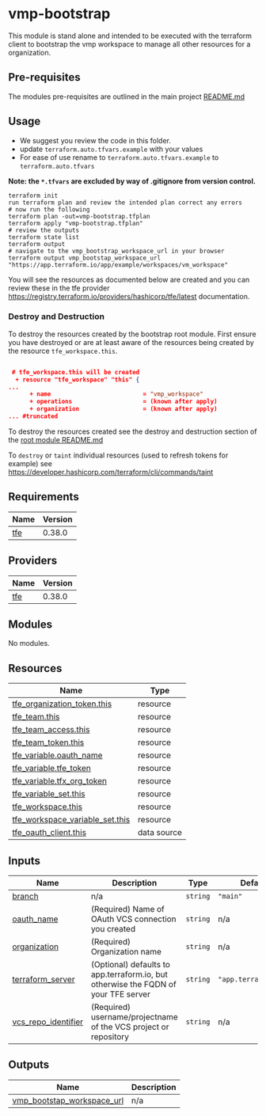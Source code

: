 # vmp-bootstrap

This module is stand alone and intended to be executed with the terraform client to bootstrap the vmp workspace to manage all other resources for a organization.

## Pre-requisites

The modules pre-requisites are outlined in the main project [README.md](../../README.md)

## Usage

* We suggest you review the code in this folder.
* update `terraform.auto.tfvars.example` with your values
* For ease of use rename to `terraform.auto.tfvars.example` to `terraform.auto.tfvars`

**Note: the `*.tfvars` are excluded by way of .gitignore from version control.**

```
terraform init
run terraform plan and review the intended plan correct any errors
# now run the following
terraform plan -out=vmp-bootstrap.tfplan
terraform apply "vmp-bootstrap.tfplan"
# review the outputs
terraform state list
terraform output
# navigate to the vmp_bootstrap_workspace_url in your browser
terraform output vmp_bootstap_workspace_url
"https://app.terraform.io/app/example/workspaces/vm_workspace"

```

You will see the resources as documented below are created and you can review these in the tfe provider <https://registry.terraform.io/providers/hashicorp/tfe/latest> documentation.

### Destroy and Destruction

To destroy the resources created by the bootstrap root module. First ensure you have destroyed or are at least aware of the resources being created by the resource `tfe_workspace.this`.

``` json

 # tfe_workspace.this will be created
  + resource "tfe_workspace" "this" {
...
      + name                          = "vmp_workspace"
      + operations                    = (known after apply)
      + organization                  = (known after apply)
... #truncated

```

To destroy the resources created see the destroy and destruction section of the [root module README.md](../../README.md#destroy-and-destruction)

To `destroy` or `taint` individual resources (used to refresh tokens for example) see <https://developer.hashicorp.com/terraform/cli/commands/taint>


<!-- BEGIN_TF_DOCS -->
## Requirements

| Name | Version |
|------|---------|
| <a name="requirement_tfe"></a> [tfe](#requirement\_tfe) | 0.38.0 |

## Providers

| Name | Version |
|------|---------|
| <a name="provider_tfe"></a> [tfe](#provider\_tfe) | 0.38.0 |

## Modules

No modules.

## Resources

| Name | Type |
|------|------|
| [tfe_organization_token.this](https://registry.terraform.io/providers/hashicorp/tfe/0.38.0/docs/resources/organization_token) | resource |
| [tfe_team.this](https://registry.terraform.io/providers/hashicorp/tfe/0.38.0/docs/resources/team) | resource |
| [tfe_team_access.this](https://registry.terraform.io/providers/hashicorp/tfe/0.38.0/docs/resources/team_access) | resource |
| [tfe_team_token.this](https://registry.terraform.io/providers/hashicorp/tfe/0.38.0/docs/resources/team_token) | resource |
| [tfe_variable.oauth_name](https://registry.terraform.io/providers/hashicorp/tfe/0.38.0/docs/resources/variable) | resource |
| [tfe_variable.tfe_token](https://registry.terraform.io/providers/hashicorp/tfe/0.38.0/docs/resources/variable) | resource |
| [tfe_variable.tfx_org_token](https://registry.terraform.io/providers/hashicorp/tfe/0.38.0/docs/resources/variable) | resource |
| [tfe_variable_set.this](https://registry.terraform.io/providers/hashicorp/tfe/0.38.0/docs/resources/variable_set) | resource |
| [tfe_workspace.this](https://registry.terraform.io/providers/hashicorp/tfe/0.38.0/docs/resources/workspace) | resource |
| [tfe_workspace_variable_set.this](https://registry.terraform.io/providers/hashicorp/tfe/0.38.0/docs/resources/workspace_variable_set) | resource |
| [tfe_oauth_client.this](https://registry.terraform.io/providers/hashicorp/tfe/0.38.0/docs/data-sources/oauth_client) | data source |

## Inputs

| Name | Description | Type | Default | Required |
|------|-------------|------|---------|:--------:|
| <a name="input_branch"></a> [branch](#input\_branch) | n/a | `string` | `"main"` | no |
| <a name="input_oauth_name"></a> [oauth\_name](#input\_oauth\_name) | (Required) Name of OAuth VCS connection you created | `string` | n/a | yes |
| <a name="input_organization"></a> [organization](#input\_organization) | (Required) Organization name | `string` | n/a | yes |
| <a name="input_terraform_server"></a> [terraform\_server](#input\_terraform\_server) | (Optional) defaults to app.terraform.io, but otherwise the FQDN of your TFE server | `string` | `"app.terraform.io"` | no |
| <a name="input_vcs_repo_identifier"></a> [vcs\_repo\_identifier](#input\_vcs\_repo\_identifier) | (Required) username/projectname of the VCS project or repository | `string` | n/a | yes |

## Outputs

| Name | Description |
|------|-------------|
| <a name="output_vmp_bootstap_workspace_url"></a> [vmp\_bootstap\_workspace\_url](#output\_vmp\_bootstap\_workspace\_url) | n/a |
<!-- END_TF_DOCS -->
